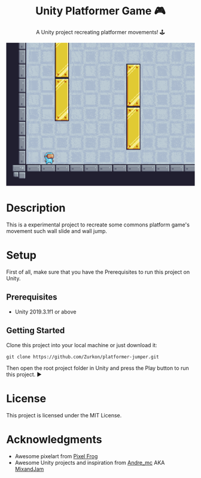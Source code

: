 <div align="center">
  
# Unity Platformer Game :video_game:

A Unity project recreating platformer movements! :joystick: 

<img src="https://raw.githubusercontent.com/Zurkon/RepoAssets/main/platformer-jumper/Unityplatformer.gif" width="600" />

</div>

# Description
This is a experimental project to recreate some commons platform game's movement such wall slide and wall jump.

# Setup
First of all, make sure that you have the Prerequisites to run this project on Unity.

## Prerequisites
* Unity 2019.3.1f1 or above

## Getting Started
Clone this project into your local machine or just download it:
```
git clone https://github.com/Zurkon/platformer-jumper.git
```
Then open the root project folder in Unity and press the Play button to run this project. :arrow_forward:

# License
This project is licensed under the MIT License.

# Acknowledgments
* Awesome pixelart from [Pixel Frog](https://twitter.com/hi_PixelFrog)
* Awesome Unity projects and inspiration from [Andre_mc](https://twitter.com/andre_mc) AKA [MixandJam](https://www.youtube.com/channel/UCLyVUwlB_Hahir_VsKkGPIA)
